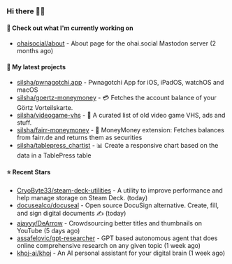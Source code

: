 ### Hi there 🦊👋

#### 👷 Check out what I'm currently working on

- [ohaisocial/about](https://github.com/ohaisocial/about) - About page for the ohai.social Mastodon server (2 months ago)

#### 🌱 My latest projects

- [silsha/pwnagotchi.app](https://github.com/silsha/pwnagotchi.app) - Pwnagotchi App for iOS, iPadOS, watchOS and macOS
- [silsha/goertz-moneymoney](https://github.com/silsha/goertz-moneymoney) - 💳 Fetches the account balance of your Görtz Vorteilskarte.
- [silsha/videogame-vhs](https://github.com/silsha/videogame-vhs) - 👾 A curated list of old video game VHS, ads and stuff.
- [silsha/fairr-moneymoney](https://github.com/silsha/fairr-moneymoney) - 💸 MoneyMoney extension: Fetches balances from fairr.de and returns them as securities
- [silsha/tablepress_chartist](https://github.com/silsha/tablepress_chartist) - 📊 Create a responsive chart based on the data in a TablePress table

#### ⭐ Recent Stars

- [CryoByte33/steam-deck-utilities](https://github.com/CryoByte33/steam-deck-utilities) - A utility to improve performance and help manage storage on Steam Deck. (today)
- [docusealco/docuseal](https://github.com/docusealco/docuseal) - Open source DocuSign alternative. Create, fill, and sign digital documents ✍️ (today)
- [ajayyy/DeArrow](https://github.com/ajayyy/DeArrow) - Crowdsourcing better titles and thumbnails on YouTube (5 days ago)
- [assafelovic/gpt-researcher](https://github.com/assafelovic/gpt-researcher) - GPT based autonomous agent that does online comprehensive research on any given topic (1 week ago)
- [khoj-ai/khoj](https://github.com/khoj-ai/khoj) - An AI personal assistant for your digital brain (1 week ago)
